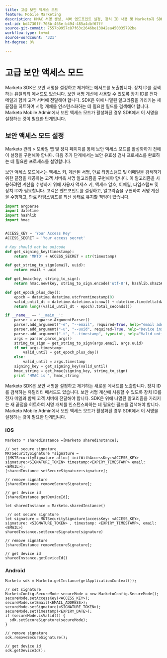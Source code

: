 ```yaml
---
title: 고급 보안 액세스 모드
feature: Mobile Marketing
description: HMAC 서명 생성, 서버 엔드포인트 설정, 장치 ID 사용 및 Marketo과 SDK의 예를 포함하는 iOS 모바일 Android용 고급 보안 액세스 모드에 대해 알아봅니다
exl-id: bd4730ff-708b-465e-b494-485a4dbf67ff
source-git-commit: 7557b9957c87f63c2646be13842ea450035792be
workflow-type: tm+mt
source-wordcount: '321'
ht-degree: 0%

---
```


# 고급 보안 액세스 모드

Marketo SDK은 보안 서명을 설정하고 제거하는 메서드를 노출합니다. 장치 ID를 검색하는 유틸리티 메서드도 있습니다. 보안 서명 계산에 사용할 수 있도록 장치 ID를 전자 메일과 함께 고객 서버에 전달해야 합니다. SDK은 위에 나열된 알고리즘을 가리키는 새 끝점을 히트하여 서명 개체를 인스턴스화하는 데 필요한 필드를 검색해야 합니다. Marketo Mobile Admin에서 보안 액세스 모드가 활성화된 경우 SDK에서 이 서명을 설정하는 것이 필요한 단계입니다.

## 보안 액세스 모드 설정

Marketo 관리 > 모바일 앱 및 장치 페이지를 통해 보안 액세스 모드를 활성화하기 전에 이 설정을 구현해야 합니다. 다음 추가 단계에서는 보안 유효성 검사 프로세스를 완료하는 데 필요한 프로세스를 설명합니다.

보안 액세스 모드에서는 액세스 키, 계산된 서명, 만료 타임스탬프 및 이메일을 검색하기 위한 끝점을 제공하는 고객 서버측 서명 알고리즘을 구현해야 합니다. 이 알고리즘을 사용하려면 계산을 수행하기 위해 사용자 액세스 키, 액세스 암호, 이메일, 타임스탬프 및 장치 ID가 필요합니다. 고객은 엔드포인트를 설정하고, 알고리즘을 구현하여 서명 계산을 수행하고, 만료 타임스탬프를 최신 상태로 유지할 책임이 있습니다.

```python
import argparse
import datetime
import hashlib
import hmac


ACCESS_KEY = 'Your Access Key'
ACCESS_SECRET = 'Your access secret'

# Key should not be unicode
def get_signing_key(timestamp):
    return 'MKTO' + ACCESS_SECRET + str(timestamp)

def get_string_to_sign(email, uuid):
    return email + uuid

def get_hmac(key, string_to_sign):
    return hmac.new(key, string_to_sign.encode('utf-8'), hashlib.sha256).hexdigest()

def get_epoch_plus_day():
    epoch = datetime.datetime.utcfromtimestamp(0)
    valid_until_dt = datetime.datetime.utcnow() + datetime.timedelta(days=1)
    return long((valid_until_dt - epoch).total_seconds())

if __name__ == '__main__':
    parser = argparse.ArgumentParser()
    parser.add_argument("-e", "--email", required=True, help="email address")
    parser.add_argument("-u", "--uuid", required=True, help="Device install id")
    parser.add_argument("-t", "--timestamp", type=int, help="Valid until timestamp")
    args = parser.parse_args()
    string_to_sign = get_string_to_sign(args.email, args.uuid)
    if not args.timestamp:
        valid_until = get_epoch_plus_day()
    else:
        valid_until = args.timestamp
    signing_key = get_signing_key(valid_until)
    hmac_string = get_hmac(signing_key, string_to_sign)
    print 'HMAC is ', hmac_string
```

Marketo SDK은 보안 서명을 설정하고 제거하는 새로운 메서드를 노출합니다. 장치 ID를 검색하는 유틸리티 메서드도 있습니다. 보안 서명 계산에 사용할 수 있도록 장치 ID를 전자 메일과 함께 고객 서버에 전달해야 합니다. SDK은 위에 나열된 알고리즘을 가리키는 새 끝점을 히트하여 서명 개체를 인스턴스화하는 데 필요한 필드를 검색해야 합니다. Marketo Mobile Admin에서 보안 액세스 모드가 활성화된 경우 SDK에서 이 서명을 설정하는 것이 필요한 단계입니다.

### iOS

```
Marketo * sharedInstance =[Marketo sharedInstance];

// set secure signature
MKTSecuritySignature *signature =
[[MKTSecuritySignature alloc] initWithAccessKey:<ACCESS_KEY> signature:<SIGNATURE_TOKEN> timestamp:<EXPIRY_TIMESTAMP> email:<EMAIL>];
[sharedInstance setSecureSignature:signature];

// remove signature
[sharedInstance removeSecureSignature];

// get device id
[sharedInstance getDeviceId];
```

```
let sharedInstance = Marketo.sharedInstance()

 // set secure signature
let signature = MKTSecuritySignature(accessKey: <ACCESS_KEY>, signature: <SIGNATURE_TOKEN> , timestamp: <EXPIRY_TIMESTAMP>, email: <EMAIL>)
sharedInstance.setSecureSignature(signature)

// remove signature
[sharedInstance removeSecureSignature];

// get device id
sharedInstance.getDeviceId()
```

### Android

```
Marketo sdk = Marketo.getInstance(getApplicationContext());

// set signature
MarketoConfig.SecureMode secureMode = new MarketoConfig.SecureMode();
secureMode.setAccessKey(<ACCESS_KEY>);
secureMode.setEmail(<EMAIL_ADDRESS>);
secureMode.setSignature(<SIGNATURE_TOKEN>);
secureMode.setTimestamp(<EXPIRY_DATE>);
if (secureMode.isValid()) {
  sdk.setSecureSignature(secureMode);
}

// remove signature
sdk.removeSecureSignature();

// get device id
sdk.getDeviceId();
```
